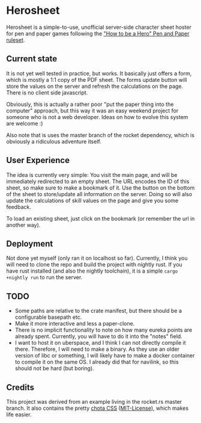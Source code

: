 # Herosheet

Herosheet is a simple-to-use, unofficial server-side character sheet hoster for pen and paper games following the ["How to be a Hero" Pen and Paper ruleset](https://howtobeahero.de/).

## Current state

It is not yet well tested in practice, but works. It basically just offers a form, which is mostly a 1:1 copy of the PDF sheet. The forms update button will store the values on the server and refresh the calculations on the page. There is no client side javascript.

Obviously, this is actually a rather poor "put the paper thing into the computer" approach, but this way it was an easy weekend project for someone who is not a web developer. Ideas on how to evolve this system are welcome :)

Also note that is uses the master branch of the rocket dependency, which is obviously a ridiculous adventure itself.

## User Experience

The idea is currently very simple: You visit the main page, and will be immediately redirected to an empty sheet. The URL encodes the ID of this sheet, so make sure to make a bookmark of it. Use the button on the bottom of the sheet to store/update all information on the server. Doing so will also update the calculations of skill values on the page and give you some feedback.

To load an existing sheet, just click on the bookmark (or remember the url in another way).

## Deployment

Not done yet myself (only ran it on localhost so far). Currently, I think you will need to clone the repo and build the project with nightly rust. If you have rust installed (and also the nightly toolchain), it is a simple `cargo +nightly run` to run the server.

## TODO

- Some paths are relative to the crate manifest, but there should be a configurable basepath etc.
- Make it more interactive and less a paper-clone.
- There is no implicit functionality to note on how many eureka points are already spent. Currently, you will have to do it into the "notes" field.
- I want to host it on uberspace, and I think I can not directly compile it there. Therefore, I will need to make a binary. As they use an older version of libc or something, I will likely have to make a docker container to compile it on the same OS. I already did that for navilink, so this should not be hard (but boring).

## Credits

This project was derived from an example living in the rocket.rs master branch. It also contains the pretty [chota CSS](https://github.com/jenil/chota) ([MIT-License](https://github.com/jenil/chota/blob/master/LICENSE)), which makes life easier.